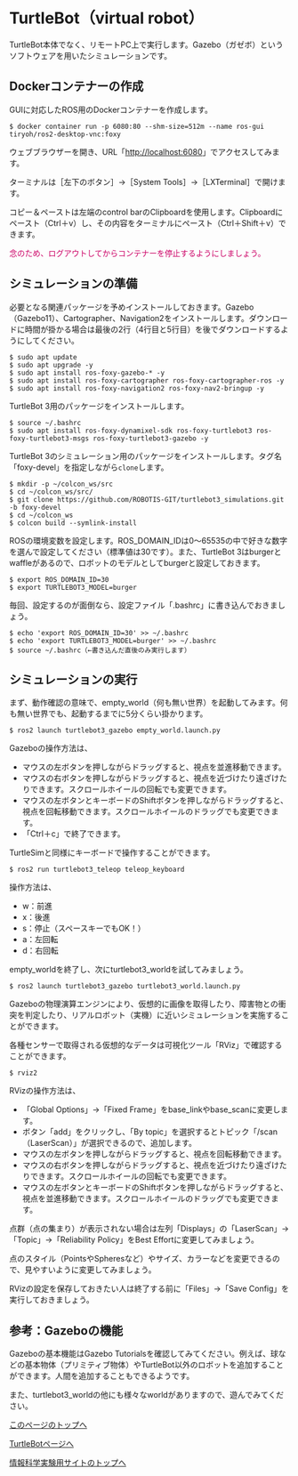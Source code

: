 # TurtleBot（virtual robot）
TurtleBot本体でなく、リモートPC上で実行します。Gazebo（ガゼボ）というソフトウェアを用いたシミュレーションです。

## Dockerコンテナーの作成
GUIに対応したROS用のDockerコンテナーを作成します。
```
$ docker container run -p 6080:80 --shm-size=512m --name ros-gui tiryoh/ros2-desktop-vnc:foxy
```

ウェブブラウザーを開き、URL「[http://localhost:6080](http://localhost:6080)」でアクセスしてみます。

ターミナルは［左下のボタン］→［System Tools］→［LXTerminal］で開けます。

コピー＆ペーストは左端のcontrol barのClipboardを使用します。Clipboardにペースト（Ctrl＋v）し、その内容をターミナルにペースト（Ctrl＋Shift＋v）できます。

<span style="color: #CC0066;">念のため、ログアウトしてからコンテナーを停止するようにしましょう。</span>

## シミュレーションの準備
必要となる関連パッケージを予めインストールしておきます。Gazebo（Gazebo11）、Cartographer、Navigation2をインストールします。ダウンロードに時間が掛かる場合は最後の2行（4行目と5行目）を後でダウンロードするようにしてください。
```
$ sudo apt update
$ sudo apt upgrade -y
$ sudo apt install ros-foxy-gazebo-* -y
$ sudo apt install ros-foxy-cartographer ros-foxy-cartographer-ros -y
$ sudo apt install ros-foxy-navigation2 ros-foxy-nav2-bringup -y
```

TurtleBot 3用のパッケージをインストールします。
```
$ source ~/.bashrc
$ sudo apt install ros-foxy-dynamixel-sdk ros-foxy-turtlebot3 ros-foxy-turtlebot3-msgs ros-foxy-turtlebot3-gazebo -y
```

TurtleBot 3のシミュレーション用のパッケージをインストールします。タグ名「foxy-devel」を指定しながら`clone`します。
```
$ mkdir -p ~/colcon_ws/src
$ cd ~/colcon_ws/src/
$ git clone https://github.com/ROBOTIS-GIT/turtlebot3_simulations.git -b foxy-devel
$ cd ~/colcon_ws
$ colcon build --symlink-install
```

ROSの環境変数を設定します。ROS_DOMAIN_IDは0～65535の中で好きな数字を選んで設定してください（標準値は30です）。また、TurtleBot 3はburgerとwaffleがあるので、ロボットのモデルとしてburgerと設定しておきます。
```
$ export ROS_DOMAIN_ID=30
$ export TURTLEBOT3_MODEL=burger
```

毎回、設定するのが面倒なら、設定ファイル「.bashrc」に書き込んでおきましょう。
```
$ echo 'export ROS_DOMAIN_ID=30' >> ~/.bashrc
$ echo 'export TURTLEBOT3_MODEL=burger' >> ~/.bashrc
$ source ~/.bashrc（←書き込んだ直後のみ実行します）
```

## シミュレーションの実行
まず、動作確認の意味で、empty_world（何も無い世界）を起動してみます。何も無い世界でも、起動するまでに5分くらい掛かります。
```
$ ros2 launch turtlebot3_gazebo empty_world.launch.py
```

Gazeboの操作方法は、
- マウスの左ボタンを押しながらドラッグすると、視点を並進移動できます。
- マウスの右ボタンを押しながらドラッグすると、視点を近づけたり遠ざけたりできます。スクロールホイールの回転でも変更できます。
- マウスの左ボタンとキーボードのShiftボタンを押しながらドラッグすると、視点を回転移動できます。スクロールホイールのドラッグでも変更できます。
- 「Ctrl＋c」で終了できます。

TurtleSimと同様にキーボードで操作することができます。
```
$ ros2 run turtlebot3_teleop teleop_keyboard
```

操作方法は、
- w：前進
- x：後進
- s：停止（スペースキーでもOK！）
- a：左回転
- d：右回転

empty_worldを終了し、次にturtlebot3_worldを試してみましょう。
```
$ ros2 launch turtlebot3_gazebo turtlebot3_world.launch.py
```

Gazeboの物理演算エンジンにより、仮想的に画像を取得したり、障害物との衝突を判定したり、リアルロボット（実機）に近いシミュレーションを実施することができます。

各種センサーで取得される仮想的なデータは可視化ツール「RViz」で確認することができます。
```
$ rviz2
```

RVizの操作方法は、
- 「Global Options」→「Fixed Frame」をbase_linkやbase_scanに変更します。
- ボタン「add」をクリックし、「By topic」を選択するとトピック「/scan（LaserScan）」が選択できるので、追加します。
- マウスの左ボタンを押しながらドラッグすると、視点を回転移動できます。
- マウスの右ボタンを押しながらドラッグすると、視点を近づけたり遠ざけたりできます。スクロールホイールの回転でも変更できます。
- マウスの左ボタンとキーボードのShiftボタンを押しながらドラッグすると、視点を並進移動できます。スクロールホイールのドラッグでも変更できます。

点群（点の集まり）が表示されない場合は左列「Displays」の「LaserScan」→「Topic」→「Reliability Policy」をBest Effortに変更してみましょう。

点のスタイル（PointsやSpheresなど）やサイズ、カラーなどを変更できるので、見やすいように変更してみましょう。

RVizの設定を保存しておきたい人は終了する前に「Files」→「Save Config」を実行しておきましょう。

## 参考：Gazeboの機能
Gazeboの基本機能はGazebo Tutorialsを確認してみてください。例えば、球などの基本物体（プリミティブ物体）やTurtleBot以外のロボットを追加することができます。人間を追加することもできるようです。

また、turtlebot3_worldの他にも様々なworldがありますので、遊んでみてください。

[このページのトップへ](#)

[TurtleBotページへ](https://stl-apu.github.io/laboratory_experiments/ros_turtlebot)

[情報科学実験用サイトのトップへ](https://stl-apu.github.io/laboratory_experiments/)
